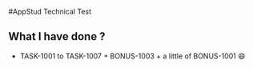 #AppStud Technical Test

## What I have done ?

- TASK-1001 to TASK-1007 + BONUS-1003 + a little of BONUS-1001 😄
